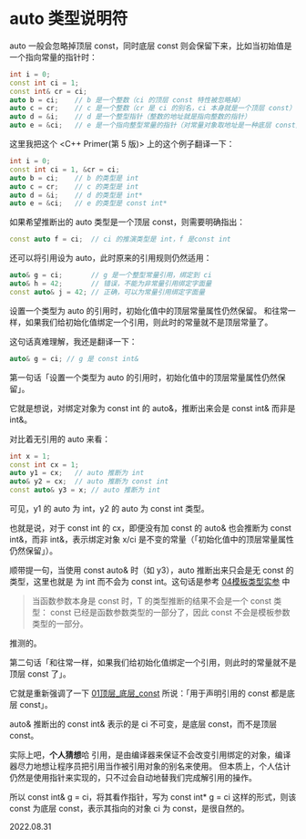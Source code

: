 # auto 类型说明符

auto 一般会忽略掉顶层 const，同时底层 const 则会保留下来，比如当初始值是一个指向常量的指针时：

~~~C++
int i = 0;
const int ci = 1;
const int& cr = ci;
auto b = ci;	// b 是一个整数（ci 的顶层 const 特性被忽略掉）
auto c = cr;	// c 是一个整数（cr 是 ci 的别名，ci 本身就是一个顶层 const）
auto d = &i;	// d 是一个整型指针（整数的地址就是指向整数的指针）
auto e = &ci;	// e 是一个指向整型常量的指针（对常量对象取地址是一种底层 const）
~~~

这里我把这个 <C++ Primer(第 5 版)> 上的这个例子翻译一下：

~~~C++
int i = 0;
const int ci = 1, &cr = ci;
auto b = ci;	// b 的类型是 int
auto c = cr;	// c 的类型是 int
auto d = &i;	// d 的类型是 int*
auto e = &ci;	// e 的类型是 const int*
~~~

如果希望推断出的 auto 类型是一个顶层 const，则需要明确指出：

~~~C++
const auto f = ci;	// ci 的推演类型是 int，f 是const int
~~~

还可以将引用设为 auto，此时原来的引用规则仍然适用：

~~~C++
auto& g = ci;		// g 是一个整型常量引用，绑定到 ci
auto& h = 42;		// 错误，不能为非常量引用绑定字面量
const auto& j = 42;	// 正确，可以为常量引用绑定字面量
~~~

设置一个类型为 auto 的引用时，初始化值中的顶层常量属性仍然保留。
和往常一样，如果我们给初始化值绑定一个引用，则此时的常量就不是顶层常量了。

这句话真难理解，我还是翻译一下：

~~~C++
auto& g = ci; // g 是 const int&
~~~

第一句话「设置一个类型为 auto 的引用时，初始化值中的顶层常量属性仍然保留」。

它就是想说，对绑定对象为 const int 的 auto&，推断出来会是 const int& 而非是 int&。

对比着无引用的 auto 来看：

~~~C++
int x = 1;
const int cx = 1;
auto y1 = cx;	// auto 推断为 int
auto& y2 = cx;	// auto 推断为 const int
const auto& y3 = x; // auto 推断为 int
~~~

可见，y1 的 auto 为 int，y2 的 auto 为 const int 类型。

也就是说，对于 const int 的 cx，即便没有加 const 的 auto& 也会推断为 const int&，而非 int&，表示绑定对象 x/ci 是不变的常量（「初始化值中的顶层常量属性仍然保留」）。

顺带提一句，当使用 const auto& 时（如 y3），auto 推断出来只会是无 const 的类型，这里也就是 为 int 而不会为 const int。这句话是参考 [04模板类型实参](04模板类型实参.md) 中

>当函数参数本身是 const 时，T 的类型推断的结果不会是一个 const 类型：
>const 已经是函数参数类型的一部分了，因此 const 不会是模板参数类型的一部分。

推测的。

第二句话「和往常一样，如果我们给初始化值绑定一个引用，则此时的常量就不是顶层 const 了」。

它就是重新强调了一下 [01顶层\_底层_const](01顶层_底层_const.md) 所说：「用于声明引用的 const 都是底层 const」。

auto& 推断出的 const int& 表示的是 ci 不可变，是底层 const，而不是顶层 const。

实际上吧，**个人猜想**哈
引用，是由编译器来保证不会改变引用绑定的对象，编译器尽力地想让程序员把引用当作被引用对象的别名来使用。
但本质上，个人估计仍然是使用指针来实现的，只不过会自动地替我们完成解引用的操作。

所以 const int& g = ci，将其看作指针，写为 const int* g = ci 这样的形式，则该 const 为底层 const，表示其指向的对象 ci 为 const，是很自然的。

2022.08.31
